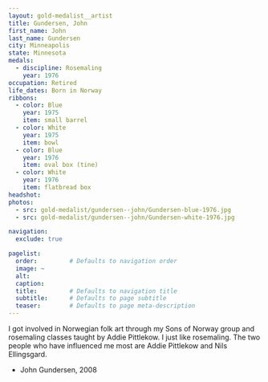 ```yaml
---
layout: gold-medalist__artist
title: Gundersen, John
first_name: John
last_name: Gundersen
city: Minneapolis
state: Minnesota
medals: 
  - discipline: Rosemaling
    year: 1976
occupation: Retired
life_dates: Born in Norway
ribbons:
  - color: Blue
    year: 1975
    item: small barrel
  - color: White
    year: 1975
    item: bowl
  - color: Blue
    year: 1976
    item: oval box (tine)
  - color: White
    year: 1976
    item: flatbread box
headshot:
photos:
  - src: gold-medalist/gundersen--john/Gundersen-blue-1976.jpg
  - src: gold-medalist/gundersen--john/Gundersen-white-1976.jpg

navigation:
  exclude: true

pagelist:
  order:         # Defaults to navigation order  
  image: ~
  alt:
  caption:
  title:         # Defaults to navigation title
  subtitle:      # Defaults to page subtitle
  teaser:        # Defaults to page meta-description  
---
```

I got involved in Norwegian folk art through my Sons of Norway group and rosemaling classes taught by Addie Pittlekow. I just like rosemaling. The two people who have influenced me most are Addie Pittlekow and Nils Ellingsgard.

- John Gundersen, 2008
